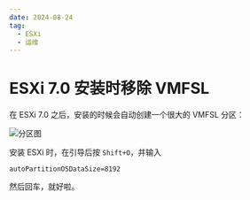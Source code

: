 ```yaml
---
date: 2024-08-24
tag:
  - ESXi
  - 运维
---
```


# ESXi 7.0 安装时移除 VMFSL

在 ESXi 7.0 之后，安装的时候会自动创建一个很大的 VMFSL 分区：

![分区图](/assets/images/vmfsl-example.png)

安装 ESXi 时，在引导后按 `Shift+O`，并输入

```
autoPartitionOSDataSize=8192
```

然后回车，就好啦。
